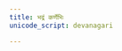 ```yaml
---
title: भद्रं कर्णेभिः
unicode_script: devanagari

---
```


<div class="js_include" url="/vedAH/Rk/shAkalam/saMhitA/01/prAchInA_prastutiH/bhadraM_karNebhiH.md"  newLevelForH1="2" includeTitle="true"> </div>  

<div class="js_include" url="/vedAH/Rk/shAkalam/saMhitA/01/prAchInA_prastutiH/svasti_na_indro.md"  newLevelForH1="2" includeTitle="true"> </div>  
